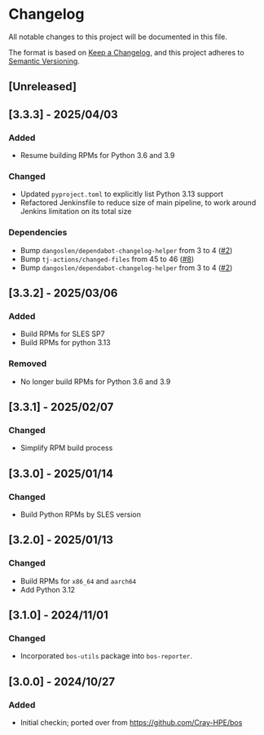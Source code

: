 # Changelog

All notable changes to this project will be documented in this file.

The format is based on [Keep a Changelog](https://keepachangelog.com/en/1.0.0/),
and this project adheres to [Semantic Versioning](https://semver.org/spec/v2.0.0.html).

## [Unreleased]

## [3.3.3] - 2025/04/03

### Added

- Resume building RPMs for Python 3.6 and 3.9

### Changed

- Updated `pyproject.toml` to explicitly list Python 3.13 support
- Refactored Jenkinsfile to reduce size of main pipeline, to work around Jenkins limitation on its total size

### Dependencies

- Bump `dangoslen/dependabot-changelog-helper` from 3 to 4 ([#2](https://github.com/Cray-HPE/bos-reporter/pull/2))
- Bump `tj-actions/changed-files` from 45 to 46 ([#8](https://github.com/Cray-HPE/bos-reporter/pull/8))
- Bump `dangoslen/dependabot-changelog-helper` from 3 to 4 ([#2](https://github.com/Cray-HPE/bos-reporter/pull/2))

## [3.3.2] - 2025/03/06

### Added

- Build RPMs for SLES SP7
- Build RPMs for python 3.13

### Removed

- No longer build RPMs for Python 3.6 and 3.9

## [3.3.1] - 2025/02/07

### Changed

- Simplify RPM build process

## [3.3.0] - 2025/01/14

### Changed

- Build Python RPMs by SLES version

## [3.2.0] - 2025/01/13

### Changed

- Build RPMs for `x86_64` and `aarch64`
- Add Python 3.12

## [3.1.0] - 2024/11/01

### Changed

- Incorporated `bos-utils` package into `bos-reporter`.

## [3.0.0] - 2024/10/27

### Added

- Initial checkin; ported over from https://github.com/Cray-HPE/bos
